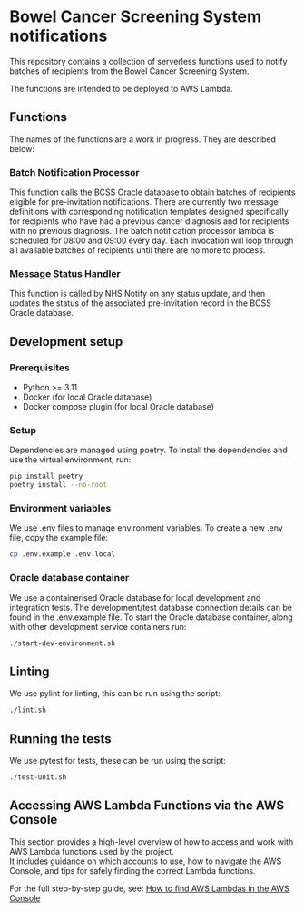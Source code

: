 # Bowel Cancer Screening System notifications

This repository contains a collection of serverless functions used to notify batches of recipients from the Bowel Cancer Screening System.

The functions are intended to be deployed to AWS Lambda.

## Functions

The names of the functions are a work in progress. They are described below:

### Batch Notification Processor

This function calls the BCSS Oracle database to obtain batches of recipients eligible for pre-invitation notifications.
There are currently two message definitions with corresponding notification templates designed specifically for recipients who have had a previous cancer diagnosis and for recipients with no previous diagnosis.
The batch notification processor lambda is scheduled for 08:00 and 09:00 every day. Each invocation will loop through all available batches of recipients until there are no more to process.

### Message Status Handler

This function is called by NHS Notify on any status update, and then updates the status of the associated pre-invitation record in the BCSS Oracle database.

## Development setup

### Prerequisites

- Python >= 3.11
- Docker (for local Oracle database)
- Docker compose plugin (for local Oracle database)

### Setup

Dependencies are managed using poetry. To install the dependencies and use the virtual environment, run:

```bash
pip install poetry
poetry install --no-root
```

### Environment variables

We use .env files to manage environment variables. To create a new .env file, copy the example file:

```bash
cp .env.example .env.local
```

### Oracle database container

We use a containerised Oracle database for local development and integration tests.
The development/test database connection details can be found in the .env.example file.
To start the Oracle database container, along with other development service containers run:

```bash
./start-dev-environment.sh
```


## Linting

We use pylint for linting, this can be run using the script:

```bash
./lint.sh
```

## Running the tests

We use pytest for tests, these can be run using the script:

```bash
./test-unit.sh
```

## Accessing AWS Lambda Functions via the AWS Console

This section provides a high-level overview of how to access and work with AWS Lambda functions used by the project.  
It includes guidance on which accounts to use, how to navigate the AWS Console, and tips for safely finding the correct Lambda functions.

For the full step-by-step guide, see: [How to find AWS Lambdas in the AWS Console](docs/access-aws-lambdas.md)
